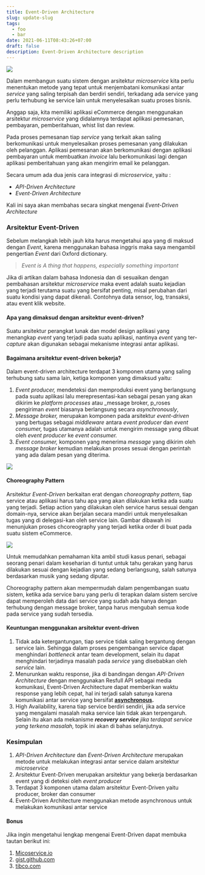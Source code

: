 ```yaml
---
title: Event-Driven Architecture
slug: update-slug
tags:
  - foo
  - bar
date: 2021-06-11T08:43:26+07:00
draft: false
description: Event-Driven Architecture description
---
```


![](https://cdn-images-1.medium.com/max/800/0*fQIB3IIPjJocglPW)

Dalam membangun suatu sistem dengan arsitektur _microservice_ kita perlu menentukan metode yang tepat untuk menjembatani komunikasi antar _service_ yang saling terpisah dan berdiri sendiri, terkadang ada service yang perlu terhubung ke service lain untuk menyelesaikan suatu proses bisnis.

Anggap saja, kita memiliki aplikasi eCommerce dengan menggunakan arsitektur _microservice_ yang didalamnya terdapat aplikasi pemesanan, pembayaran, pemberitahuan, whist list dan review.

Pada proses pemesanan tiap _service_ yang terkait akan saling berkomunikasi untuk menyelesaikan proses pemesanan yang dilakukan oleh pelanggan. Aplikasi pemesanan akan berkomunikasi dengan aplikasi pembayaran untuk membuatkan _invoice_ lalu berkomunikasi lagi dengan aplikasi pemberitahuan yang akan mengirim email ke pelanggan.

Secara umum ada dua jenis cara integrasi di _microservice_, yaitu :

*   _API-Driven Architecture_
*   _Event-Driven Architecture_

Kali ini saya akan membahas secara singkat mengenai _Event-Driven Architecture_

### Arsitektur Event-Driven

Sebelum melangkah lebih jauh kita harus mengetahui apa yang di maksud dengan _Event_, karena menggunakan bahasa inggris maka saya mengambil pengertian _Event_ dari Oxford dictionary.

> _Event is A thing that happens, especially something important_

Jika di artikan dalam bahasa Indonesia dan di sesuaikan dengan pembahasan arsitektur _microservice_ maka event adalah suatu kejadian yang terjadi terutama suatu yang bersifat penting, misal perubahan dari suatu kondisi yang dapat dikenali. Contohnya data sensor, log, transaksi, atau event klik website.

#### **Apa yang dimaksud dengan arsitektur event-driven?**

Suatu arsitektur perangkat lunak dan model design aplikasi yang menangkap _event_ yang terjadi pada suatu aplikasi, nantinya _event_ yang ter-_capture_ akan digunakan sebagai mekanisme integrasi antar aplikasi.

#### **Bagaimana arsitektur event-driven bekerja?**

Dalam event-driven architecture terdapat 3 komponen utama yang saling terhubung satu sama lain, ketiga komponen yang dimaksud yaitu:

1.  _Event producer,_ mendeteksi dan memproduksi event yang berlangsung pada suatu aplikasi lalu merepresentasi-kan sebagai pesan yang akan dikirim ke _platform processes_ atau _message broker, p_roses pengiriman _event_ biasanya berlangsung secara _asynchronously_,
2.  _Message broker,_ merupakan komponen pada arsitektur _event-driven_ yang bertugas sebagai _middleware_ antara _event producer_ dan _event consumer,_ tugas utamanya adalah untuk mengirim message yang dibuat oleh _event producer_ ke _event consumer._
3.  _Event consumer,_ komponen yang menerima _message_ yang dikirim oleh _message broker_ kemudian melakukan proses sesuai dengan perintah yang ada dalam pesan yang diterima.

![](https://cdn-images-1.medium.com/max/800/1*cN8MsEVTSDpeWlLfTZveGg.png)

#### **Choreography Pattern**

Arsitektur _Event-Driven_ berkaitan erat dengan _choreography pattern_, tiap service atau aplikasi harus tahu apa yang akan dilakukan ketika ada suatu yang terjadi. Setiap action yang dilakukan oleh service harus sesuai dengan domain-nya, service akan berjalan secara mandiri untuk menyelesaikan tugas yang di delegasi-kan oleh service lain. Gambar dibawah ini menunjukan proses chcoreography yang terjadi ketika order di buat pada suatu sistem eCommerce.

![](https://cdn-images-1.medium.com/max/800/1*RU-txT1PUN-gn7FRAzO-gg.png)

Untuk memudahkan pemahaman kita ambil studi kasus penari, sebagai seorang penari dalam keseharian di tuntut untuk tahu gerakan yang harus dilakukan sesuai dengan kejadian yang sedang berlangsung, salah satunya berdasarkan musik yang sedang diputar.

Choreography pattern akan mempermudah dalam pengembangan suatu sistem, ketika ada service baru yang perlu di terapkan dalam sistem sercive dapat memperoleh data dari service yang sudah ada hanya dengan terhubung dengan message broker, tanpa harus mengubah semua kode pada service yang sudah tersedia.

#### Keuntungan menggunakan arsitektur event-driven

1.  Tidak ada ketergantungan, tiap service tidak saling bergantung dengan service lain. Sehingga dalam proses pengembangan service dapat menghindari _bottleneck_ antar team development, selain itu dapat menghindari terjadinya masalah pada _service_ yang disebabkan oleh _service_ lain.
2.  Menurunkan waktu response, jika di bandingan dengan _API-Driven Architecture_ dengan menggunakan Resfull API sebagai media komunikasi, Event-Driven Architecture dapat memberikan waktu response yang lebih cepat, hal ini terjadi salah satunya karena komunikasi antar service yang bersifat [**asynchronous**](https://medium.com/catatan-javascript/memahami-synchronous-dan-asynchronous-457fdd4c35d)**.**
3.  High Availability, karena tiap service berdiri sendiri, jika ada service yang mengalami masalah maka service lain tidak akan terpengaruh. Selain itu akan ada mekanisme **_recovery service_** _jika terdapat service yang terkena masalah,_ topik ini akan di bahas selanjutnya.

### Kesimpulan

1.  _API-Driven Architecture_ dan _Event-Driven Architecture_ merupakan metode untuk melakukan integrasi antar service dalam arsitektur _microservice_
2.  Arsitektur Event-Driven merupakan arsitektur yang bekerja berdasarkan event yang di deteksi oleh _event producer_
3.  Terdapat 3 komponen utama dalam arsitektur Event-Driven yaitu producer, broker dan consumer
4.  Event-Driven Architecture menggunakan metode asynchronous untuk melakukan komunikasi antar service

#### Bonus

Jika ingin mengetahui lengkap mengenai Event-Driven dapat membuka tautan berikut ini:

1.  [Micoservice.io](https://microservices.io/patterns/data/event-driven-architecture.html)
2.  [gist.github.com](https://gist.github.com/giampaolotrapasso/71221f378770e21e6270ffed76b181d7)
3.  [tibco.com](https://www.tibco.com/reference-center/what-is-event-driven-architecture)
